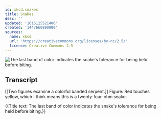 ```yaml
---
id: xkcd.snakes
title: Snakes
desc: ''
updated: '1616125521406'
created: '1447660800000'
sources:
  name: xkcd
  url: 'https://creativecommons.org/licenses/by-nc/2.5/'
  license: Creative Commons 2.5
---
```

![The last band of color indicates the snake's tolerance for being held before biting.](https://imgs.xkcd.com/comics/snakes.png)

## Transcript
[[Two figures examine a colorful banded serpent.]]
Figure: Red touches yellow, which I think means this is a twenty-four-ohm snake.

{{Title text: The last band of color indicates the snake's tolerance for being held before biting.}}

